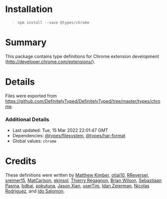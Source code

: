 # Installation

> `npm install --save @types/chrome`

# Summary

This package contains type definitions for Chrome extension development (http://developer.chrome.com/extensions/).

# Details

Files were exported from https://github.com/DefinitelyTyped/DefinitelyTyped/tree/master/types/chrome.

### Additional Details

- Last updated: Tue, 15 Mar 2022 22:01:47 GMT
- Dependencies: [@types/filesystem](https://npmjs.com/package/@types/filesystem), [@types/har-format](https://npmjs.com/package/@types/har-format)
- Global values: `chrome`

# Credits

These definitions were written by [Matthew Kimber](https://github.com/matthewkimber), [otiai10](https://github.com/otiai10), [RReverser](https://github.com/rreverser), [sreimer15](https://github.com/sreimer15), [MatCarlson](https://github.com/MatCarlson), [ekinsol](https://github.com/ekinsol), [Thierry Régagnon](https://github.com/tregagnon), [Brian Wilson](https://github.com/echoabstract), [Sebastiaan Pasma](https://github.com/spasma), [bdbai](https://github.com/bdbai), [pokutuna](https://github.com/pokutuna), [Jason Xian](https://github.com/JasonXian), [userTim](https://github.com/usertim), [Idan Zeierman](https://github.com/idan315), [Nicolas Rodriguez](https://github.com/nicolas377), and [Ido Salomon](https://github.com/idosal).
